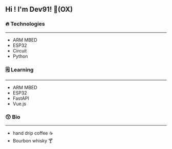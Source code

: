 ## Hi !  I'm Dev91! 👋(OX)


### 🔥 Technologies
- - -
* ARM MBED
* ESP32
* Circuit
* Python

### 🗒️ Learning
- - -
* ARM MBED
* ESP32
* FastAPI
* Vue.js

### 😙 Bio
- - -
* hand drip coffee ☕
* Bourbon whisky 🍸



<!--
**Dev-91/Dev-91** is a ✨ _special_ ✨ repository because its `README.md` (this file) appears on your GitHub profile.

Here are some ideas to get you started:

- 🔭 I’m currently working on ...
- 🌱 I’m currently learning ...
- 👯 I’m looking to collaborate on ...
- 🤔 I’m looking for help with ...
- 💬 Ask me about ...
- 📫 How to reach me: ...
- 😄 Pronouns: ...
- ⚡ Fun fact: ...
-->
